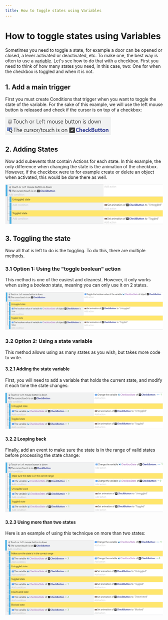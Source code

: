 ```yaml
---
title: How to toggle states using Variables
---
```

# How to toggle states using Variables

Sometimes you need to toggle a state, for example a door can be opened or closed, a lever activated or deactivated, etc. To make one, the best way is often to use a [variable](/gdevelop5/all-features/variables). Let's see how to do that with a checkbox. First you need to think of how many states you need, in this case, two: One for when the checkbox is toggled and when it is not.

## 1. Add a main trigger

First you must create Conditions that trigger when you want to toggle the state of the variable. For the sake of this example, we will use the left mouse button is released and check if the cursor is on top of a checkbox:

![](pasted/20210525-181423.png)

## 2. Adding States

Now add subevents that contain Actions for each state.  In this example, the only difference when changing the state is the animation of the checkbox.  However, if the checkbox were to for example create or delete an object when activated, this would be done there as well.

![](pasted/20210525-181401.png)

## 3. Toggling the state

Now all that is left to do is the toggling. To do this, there are multiple methods.

### 3.1 Option 1: Using the "toggle boolean" action

This method is one of the easiest and cleanest. However, it only works when using a *boolean* state, meaning you can only use it on 2 states.

![](pasted/20210525-181554.png)

### 3.2 Option 2: Using a state variable

This method allows using as many states as you wish, but takes more code to write.

#### 3.2.1 Adding the state variable

First, you will need to add a variable that holds the current state, and modify it each time the state changes:

![](pasted/20210525-181942.png)

#### 3.2.2 Looping back

Finally, add an event to make sure the state is in the range of valid states before processing the state change:

![](pasted/20210525-182309.png)

#### 3.2.3 Using more than two states

Here is an example of using this technique on more than two states:

![](pasted/20210525-182605.png)